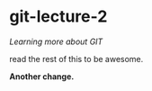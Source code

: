# git-lecture-2

*Learning more about GIT*

read the rest of this to be awesome.

<b>Another change.</b>
